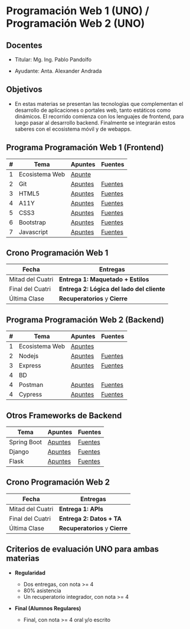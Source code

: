 # Programación Web 1 (UNO) / Programación Web 2 (UNO)

## Docentes

* Titular: Mg. Ing. Pablo Pandolfo

* Ayudante: Anta. Alexander Andrada

## Objetivos

* En estas materias se presentan las tecnologías que complementan el desarrollo de aplicaciones o portales web, tanto estáticos como dinámicos. El recorrido comienza con los lenguajes de frontend, para luego pasar al desarrollo backend. Finalmente se integrarán estos saberes con el ecosistema móvil y de webapps.

## Programa Programación Web 1 (Frontend)

| # | Tema | Apuntes | Fuentes |
| -- | -- | -- | -- |
| 1 | Ecosistema Web | [Apunte](doc/intro.md) | |
| 2 | Git | [Apuntes](doc/git.md) | [Fuentes](https://docs.github.com/es) |
| 3 | HTML5 | [Apuntes](doc/html5.md) | [Fuentes](https://developer.mozilla.org/es/docs/Web/HTML) |
| 4 | A11Y | [Apuntes](https://github.com/ppandomail/a11y) | [Fuentes](https://www.w3.org/WAI/) |
| 5 | CSS3 | [Apuntes](doc/css3.md) | [Fuentes](https://developer.mozilla.org/es/docs/Web/CSS) |
| 6 | Bootstrap | [Apuntes](doc/bootstrap.md) | [Fuentes](https://getbootstrap.com) |
| 7 | Javascript | [Apuntes](doc/js.md) | [Fuentes](https://developer.mozilla.org/es/docs/Web/JavaScript/Reference) |

## Crono Programación Web 1

| Fecha | Entregas |
| -- | -- |
| Mitad del Cuatri | **Entrega 1: Maquetado + Estilos** |
| Final del Cuatri | **Entrega 2: Lógica del lado del cliente** |
| Última Clase | **Recuperatorios** y **Cierre** |

## Programa Programación Web 2 (Backend)

| # | Tema | Apuntes | Fuentes |
| -- | -- | -- | -- |
| 1 | Ecosistema Web | [Apuntes](doc/intro2.md) | |
| 2 | Nodejs | [Apuntes](doc/nodejs.md) | [Fuentes](https://nodejs.org/) |
| 3 | Express | [Apuntes](doc/express.md) | [Fuentes](https://expressjs.com/es/) |
| 4 | BD | | |
| 4 | Postman | [Apuntes](doc/postman.md) | [Fuentes](https://www.postman.com/) |
| 4 | Cypress | [Apuntes](doc/cypress.md) | [Fuentes](https://www.cypress.io/) |

## Otros Frameworks de Backend

| Tema | Apuntes | Fuentes |
| -- | -- | -- |
| Spring Boot | [Apuntes](doc/spring-boot.md) | [Fuentes](https://spring.io/projects/spring-boot) |
| Django | [Apuntes](doc/django.md) | [Fuentes](https://www.djangoproject.com) |
| Flask | [Apuntes](doc/flask.md) | [Fuentes](https://flask-es.readthedocs.io) |

## Crono Programación Web 2

| Fecha | Entregas |
| -- | -- |
| Mitad del Cuatri | **Entrega 1: APIs** |
| Final del Cuatri | **Entrega 2: Datos + TA** |
| Última Clase | **Recuperatorios** y **Cierre** |

## Criterios de evaluación UNO para ambas materias

* **Regularidad**
  * Dos entregas, con nota >= 4
  * 80% asistencia
  * Un recuperatorio integrador, con nota >= 4

* **Final (Alumnos Regulares)**
  * Final, con nota >= 4 oral y/o escrito
